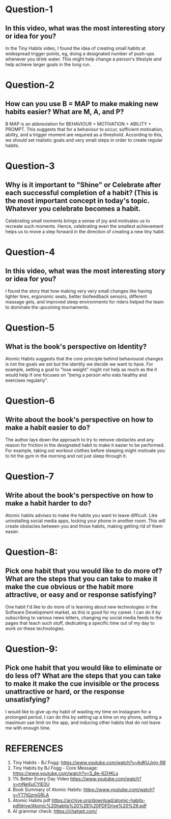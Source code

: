 # Question-1
## In this video, what was the most interesting story or idea for you?

In the Tiny Habits video, I found the idea of creating small habits at widespread trigger points, eg, doing a designated number of push-ups whenever you drink water. This might help change a person's lifestyle and help achieve larger goals in the long run.

# Question-2
## How can you use B = MAP to make making new habits easier? What are M, A, and P?

B MAP is an abbreviation for BEHAVIOUR = MOTIVATION + ABILITY + PROMPT.
This suggests that for a behaviour to occur, sufficient motivation, ability, and a trigger moment are required as a threshold. According to this, we should set realistic goals and very small steps in order to create regular habits.

# Question-3
## Why is it important to "Shine" or Celebrate after each successful completion of a habit? (This is the most important concept in today's topic. Whatever you celebrate becomes a habit.

Celebrating small moments brings a sense of joy and motivates us to recreate such moments. Hence, celebrating even the smallest achievement helps us to move a step forward in the direction of creating a new tiny habit.

# Question-4
## In this video, what was the most interesting story or idea for you?

I found the story that how making very very small changes like having lighter tires, ergonomic seats, better biofeedback sensors, different massage gels, and improved sleep environments for riders helped the team to dominate the upcoming tournaments.

# Question-5
## What is the book's perspective on Identity?

Atomic Habits suggests that the core principle behind behavioural changes is not the goals we set but the identity we decide we want to have. For example, setting a goal to "lose weight" might not help as much as the it would help if one focuses on "being a person who eats healthy and exercises regularly".

# Question-6
## Write about the book's perspective on how to make a habit easier to do?

The author lays down the approach to try to remove obstacles and any reason for friction in the designated habit to make it easier to be performed. For example, taking out workout clothes before sleeping might motivate you to hit the gym in the morning and not just sleep through it.

# Question-7
## Write about the book's perspective on how to make a habit harder to do?

Atomic habits advises to make the habits you want to leave difficult. Like uninstalling social media apps, locking your phone in another room. This will create obstacles between you and those habits, making getting rid of them easier.

# Question-8:
## Pick one habit that you would like to do more of? What are the steps that you can take to make it make the cue obvious or the habit more attractive, or easy and or response satisfying?

One habit I'd like to do more of is learning about new technologies in the Software Development market, as this is good for my career. 
I can do it by subscribing to various news letters, changing my social media feeds to the pages that teach such stuff, dedicating a specific time out of my day to work on these technologies.

# Question-9:
## Pick one habit that you would like to eliminate or do less of? What are the steps that you can take to make it make the cue invisible or the process unattractive or hard, or the response unsatisfying?

I would like to give up my habit of wasting my time on Instagram for a prolonged period. I can do this by setting up a time on my phone, setting a maximum use limit on the app, and inducing other habits that do not leave me with enough time.



# REFERENCES

1. Tiny Habits - BJ Fogg: https://www.youtube.com/watch?v=AdKUJxjn-R8
2. Tiny Habits by BJ Fogg - Core Message: https://www.youtube.com/watch?v=S_8e-6ZHKLs
3. 1% Better Every Day Video  https://www.youtube.com/watch?v=mNeXuCYiE0U
4. Book Summary of Atomic Habits: https://www.youtube.com/watch?v=YT7tQzmGRLA
5. Atomic Habits pdf  https://archive.org/download/atomic-habits-pdfdrive/Atomic%20habits%20%28%20PDFDrive%20%29.pdf
6. AI grammar check: https://chatgpt.com/
